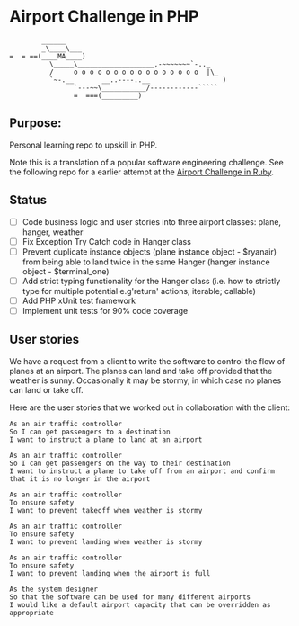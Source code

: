 Airport Challenge in PHP
=================
```
        ______
        _\____\___
=  = ==(____MA____)
          \_____\___________________,-~~~~~~~`-.._
          /     o o o o o o o o o o o o o o o o  |\_
          `~-.__       __..----..__                  )
                `---~~\___________/------------`````
                =  ===(_________)

```


Purpose:
------
Personal learning repo to upskill in PHP. 

Note this is a translation of a popular software engineering challenge. See the following repo for a earlier attempt
 at the [Airport Challenge in Ruby](https://github.com/LinTrieu/airport_challenge). 

Status 
------

* [ ] Code business logic and user stories into three airport classes: plane, hanger, weather 
* [ ] Fix Exception Try Catch code in Hanger class
* [ ] Prevent duplicate instance objects (plane instance object - $ryanair) from being able to land twice in the same
 Hanger (hanger instance object - $terminal_one)
* [ ] Add strict typing functionality for the Hanger class (i.e. how to strictly type for multiple potential e.g'return' actions; iterable; callable)
* [ ] Add PHP xUnit test framework
* [ ] Implement unit tests for 90% code coverage

User stories
-----

We have a request from a client to write the software to control the flow of planes at an airport. The planes can land and take off provided that the weather is sunny. Occasionally it may be stormy, in which case no planes can land or take off.  

Here are the user stories that we worked out in collaboration with the client:

```
As an air traffic controller 
So I can get passengers to a destination 
I want to instruct a plane to land at an airport
```
```
As an air traffic controller 
So I can get passengers on the way to their destination 
I want to instruct a plane to take off from an airport and confirm that it is no longer in the airport
```
```
As an air traffic controller 
To ensure safety 
I want to prevent takeoff when weather is stormy 
```
```
As an air traffic controller 
To ensure safety 
I want to prevent landing when weather is stormy 
```
```
As an air traffic controller 
To ensure safety 
I want to prevent landing when the airport is full 
```
```
As the system designer
So that the software can be used for many different airports
I would like a default airport capacity that can be overridden as appropriate
```
```

